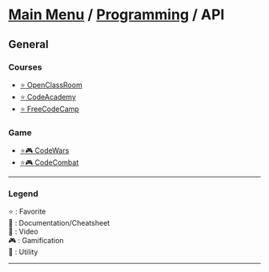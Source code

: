 # [Main Menu](../../README.md) / [Programming](../README.md) / API

## General


### Courses
- [:star: OpenClassRoom](https://openclassrooms.com/fr)
- [:star: CodeAcademy](https://www.codecademy.com/learn)
- [:star: FreeCodeCamp](https://www.freecodecamp.org/)

### Game
- [:star:🎮 CodeWars](https://www.codewars.com/)
- [:star:🎮 CodeCombat](https://codecombat.com/)


---

### Legend
:star: : Favorite\
:book: : Documentation/Cheatsheet\
:movie_camera: : Video\
:video_game: : Gamification\
:wrench: : Utility

---
